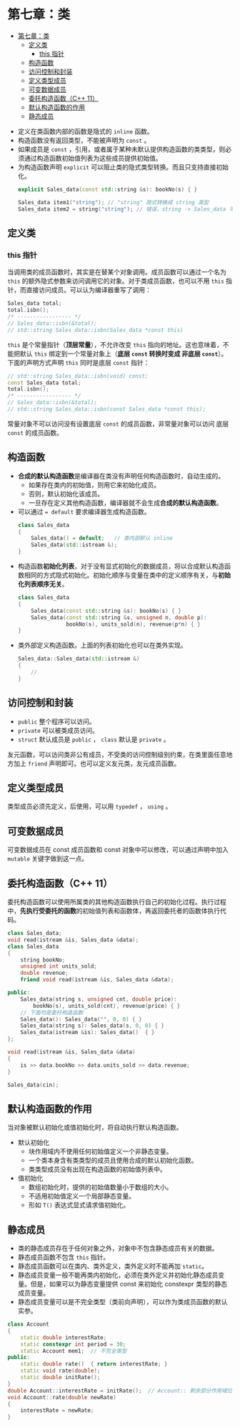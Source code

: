 # 第七章：类

- [第七章：类](#第七章类)
  - [定义类](#定义类)
    - [this 指针](#this-指针)
  - [构造函数](#构造函数)
  - [访问控制和封装](#访问控制和封装)
  - [定义类型成员](#定义类型成员)
  - [可变数据成员](#可变数据成员)
  - [委托构造函数（C++ 11）](#委托构造函数c-11)
  - [默认构造函数的作用](#默认构造函数的作用)
  - [静态成员](#静态成员)



* 定义在类函数内部的函数是隐式的 `inline` 函数。   
* 构造函数没有返回类型，不能被声明为 `const` 。  
* 如果成员是 `const` ，引用，或者属于某种未默认提供构造函数的类类型，则必须通过构造函数初始值列表为这些成员提供初始值。 
* 为构造函数声明 `explicit` 可以阻止类的隐式类型转换。而且只支持直接初始化。
  ```c++
  explicit Sales_data(const std::string &s): bookNo(s) { }

  Sales_data item1("string"); // "string" 隐式转换成 string 类型
  Sales_data item2 = string("string"); // 错误，string -> Sales_data 不允许
  ``` 

## 定义类  

### this 指针

当调用类的成员函数时，其实是在替某个对象调用。成员函数可以通过一个名为 `this` 的额外隐式参数来访问调用它的对象。对于类成员函数，也可以不用 `this` 指针，而直接访问成员。可以认为编译器重写了调用：
```c++
Sales_data total;
total.isbn();
/* ----------------- */
// Sales_data::isbn(&total);
// std::string Sales_data::isbn(Sales_data *const this)
```

`this` 是个常量指针（**顶层常量**），不允许改变 `this` 指向的地址。这也意味着，不能把默认 `this` 绑定到一个常量对象上（**底层 `const` 转换时变成 非底层 `const`**）。下面的声明方式声明 `this` 同时是底层 `const` 指针：
```c++
// std::string Sales_data::isbn(void) const;
const Sales_data total;
total.isbn();
/* ----------------- */
// Sales_data::isbn(&total);
// std::string Sales_data::isbn(const Sales_data *const this);
```

常量对象不可以访问没有设置底层 `const` 的成员函数，非常量对象可以访问 底层 `const` 的成员函数。

## 构造函数  

* **合成的默认构造函数**是编译器在类没有声明任何构造函数时，自动生成的。
  * 如果存在类内的初始值，则用它来初始化成员。
  * 否则，默认初始化该成员。
  * 一旦存在定义其他构造函数，编译器就不会生成**合成的默认构造函数**。
* 可以通过 `= default` 要求编译器生成构造函数。
  ```c++
  class Sales_data
  {
      Sales_data() = default;   // 类内部默认 inline
      Sales_data(std::istream &);
  }
  ```
* 构造函数**初始化列表**，对于没有显式初始化的数据成员，将以合成默认构造函数相同的方式隐式初始化。初始化顺序与变量在类中的定义顺序有关，与**初始化列表顺序无关**。
  ```c++
  class Sales_data
  {
      Sales_data(const std::string &s): bookNo(s) { }
      Sales_data(const std::string &s, unsigned n, double p):
                 bookNo(s), units_sold(n), revenue(p*n) { }
  }
  ```
* 类外部定义构造函数。上面的列表初始化也可以在类外实现。
  ```c++
  Sales_data::Sales_data(std::istream &)
  {
      //
  }
  ```

## 访问控制和封装  

* `public` 整个程序可以访问。
* `private` 可以被类成员访问。
* `struct` 默认成员是 `public` ， `class` 默认是 `private` 。

友元函数，可以访问类非公有成员，不受类的访问控制级别约束，在类里面任意地方加上 `friend` 声明即可。也可以定义友元类，友元成员函数。

## 定义类型成员  

类型成员必须先定义，后使用，可以用 `typedef` ， `using` 。


## 可变数据成员  

可变数据成员在 const 成员函数和 const 对象中可以修改，可以通过声明中加入 `mutable` 关键字做到这一点。  

## 委托构造函数（C++ 11）  

委托构造函数可以使用所属类的其他构造函数执行自己的初始化过程。执行过程中，**先执行受委托的函数**的初始值列表和函数体，再返回委托者的函数体执行代码。  

```c++
class Sales_data;
void read(istream &is, Sales_data &data);
class Sales_data
{
    string bookNo;
    unsigned int units_sold;
    double revenue;
    friend void read(istream &is, Sales_data &data);

public:
    Sales_data(string s, unsigned cnt, double price):
        bookNo(s), units_sold(cnt), revenue(price) { }
    // 下面均是委托构造函数
    Sales_data(): Sales_data("", 0, 0) { }
    Sales_data(string s): Sales_data(s, 0, 0) { }
    Sales_data(istream &is): Sales_data()  { }
};

void read(istream &is, Sales_data &data)
{
    is >> data.bookNo >> data.units_sold >> data.revenue;
}

Sales_data(cin);
```

## 默认构造函数的作用  

当对象被默认初始化或值初始化时，将自动执行默认构造函数。

* 默认初始化  
  * 块作用域内不使用任何初始值定义一个非静态变量。  
  * 一个类本身含有类类型的成员且使用合成的默认初始化函数。
  * 类类型成员没有出现在构造函数的初始值列表中。
* 值初始化
  * 数组初始化时，提供的初始值数量小于数组的大小。
  * 不适用初始值定义一个局部静态变量。
  * 形如 `T()` 表达式显式请求值初始化。

## 静态成员  

* 类的静态成员存在于任何对象之外，对象中不包含静态成员有关的数据。  
* 静态成员函数不包含 `this` 指针。  
* 静态成员函数可以在类内、类外定义，类外定义时不能再加 `static`。  
* 静态成员变量一般不能再类内初始化，必须在类外定义并初始化静态成员变量。但是，如果可以为静态变量提供 const 来初始化 constexpr 类型的静态成员变量。  
* 静态成员变量可以是不完全类型（类前向声明），可以作为类成员函数的默认实参。

```c++
class Account
{
    static double interestRate;
    static constexpr int period = 30;
    static Account mem1;  // 不完全类型
public:
    static double rate()  { return interestRate; }
    static void rate(double);
    static double initRate();
}
double Account::interestRate = initRate();  // Account:: 剩余部分作用域位于类内
void Account::rate(double newRate)
{
    interestRate = newRate;
}
```